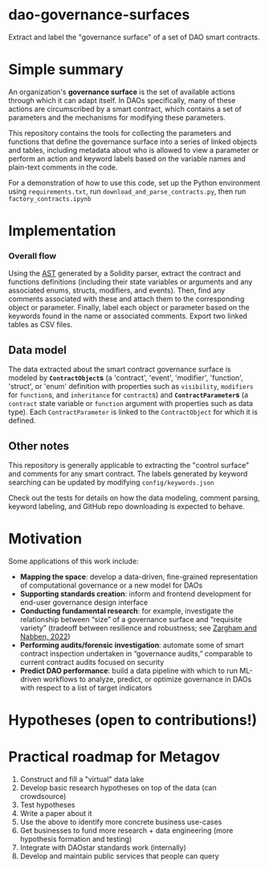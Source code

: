 # dao-governance-surfaces

Extract and label the "governance surface" of a set of DAO smart contracts. 

# Simple summary

An organization's **governance surface** is the set of available actions through which it can adapt itself. In DAOs specifically, many of these actions are circumscribed by a smart contract, which contains a set of parameters and the mechanisms for modifying these parameters. 

This repository contains the tools for collecting the parameters and functions that define the governance surface into a series of linked objects and tables, including metadata about who is allowed to view a parameter or perform an action and keyword labels based on the variable names and plain-text comments in the code.

For a demonstration of how to use this code, set up the Python environment using `requirements.txt`, run `download_and_parse_contracts.py`, then run `factory_contracts.ipynb`

# Implementation

### Overall flow
Using the [AST](https://en.wikipedia.org/wiki/Abstract_syntax_tree) generated by a Solidity parser, extract the contract and functions definitions (including their state variables or arguments and any associated enums, structs, modifiers, and events). Then, find any comments associated with these and attach them to the corresponding object or parameter. Finally, label each object or parameter based on the keywords found in the name or associated comments. Export two linked tables as CSV files.

## Data model
The data extracted about the smart contract governance surface is modeled by **`ContractObject`s** (a 'contract', 'event', 'modifier', 'function', 'struct', or 'enum' definition with properties such as `visibility`, `modifiers` for `function`s, and `inheritance` for `contract`s) and **`ContractParameter`s** (a `contract` state variable or `function` argument with properties such as data type). Each `ContractParameter` is linked to the `ContractObject` for which it is defined.

## Other notes

This repository is generally applicable to extracting the "control surface" and comments for any smart contract. The labels generated by keyword searching can be updated by modifying `config/keywords.json`

Check out the tests for details on how the data modeling, comment parsing, keyword labeling, and GitHub repo downloading is expected to behave.

# Motivation
Some applications of this work include:
- **Mapping the space**: develop a data-driven, fine-grained representation of computational governance or a new model for DAOs
- **Supporting standards creation**: inform and frontend development for end-user governance design interface
- **Conducting fundamental research**: for example, investigate the relationship between “size” of a governance surface and “requisite variety” (tradeoff between resilience and robustness; see [Zargham and Nabben, 2022](https://papers.ssrn.com/sol3/papers.cfm?abstract_id=4077358))
- **Performing audits/forensic investigation**: automate some of smart contract inspection undertaken in “governance audits,” comparable to current contract audits focused on security
- **Predict DAO performance**: build a data pipeline with which to run ML-driven workflows to analyze, predict, or optimize governance in DAOs with respect to a list of target indicators

# Hypotheses (open to contributions!)

# Practical roadmap for Metagov
1. Construct and fill a "virtual" data lake
2. Develop basic research hypotheses on top of the data (can crowdsource)
3. Test hypotheses
4. Write a paper about it
5. Use the above to identify more concrete business use-cases
6. Get businesses to fund more research + data engineering (more hypothesis formation and testing)
7. Integrate with DAOstar standards work (internally)
8. Develop and maintain public services that people can query

